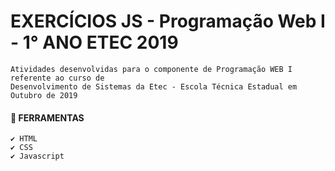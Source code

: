 # EXERCÍCIOS JS - Programação Web I - 1° ANO ETEC 2019
    Atividades desenvolvidas para o componente de Programação WEB I referente ao curso de 
    Desenvolvimento de Sistemas da Etec - Escola Técnica Estadual em Outubro de 2019 

#### 📌 FERRAMENTAS
    ✔️ HTML
    ✔️ CSS
    ✔️ Javascript


